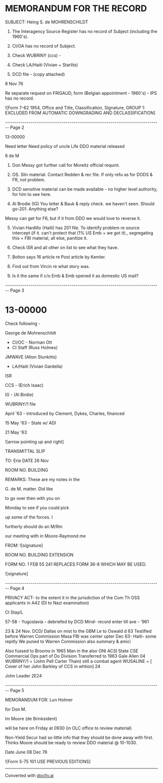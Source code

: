 # MEMORANDUM FOR THE RECORD

SUBJECT: Heing S. de MOHRENSCHILDT

1. The Interagency Source Register has no record of Subject (including the 1960's).

2. CI/OA has no record of Subject.

3. Check WUBRINY (ccs) -

4. Check LA/Haiti (Vivian + Starlits)

5. DCD file - (copy attached)

8 Nov 76

Re separate request on FRIGAUD, form (Belgian appointment - 1960's) - IPS has no record.

![Form 7-62 1954, Office and Title, Classification, Signature, GROUP 1: EXCLUDED FROM AUTOMATIC DOWNGRADING AND DECLASSIFICATION]


-------------------------------------------------------------------------------- Page 2

13-00000

Need letter
Need policy of uncle
Life DDO material released

6 de M

1. Don Messy got further call for Moreitz
   official requint.

2. OS. Slin material. Contact Redden & rec file. If only refu as for DODS & FR, not problem.

3. DCD sensitive material can be made available - no higher level authority, for him to see here.

4. Al Brodie (IG) You letter & Bauk & reply check. we haven't seen. Should go-201. Anything else?

Messy can get for F6, but if it from DDO we would love to reverse it.

5. Vivian Hardillo (Haiti) has 201 file. To identify problem re source intercept (if it. can't protect that
   (1% US Emb + we got it)., segregating this + FBI material, all else, panitize it.

6. Check ISR and all other on list to see what they have.

7. Bolton says 16 article re Post article by Kemler.

8. Find out from Vircin re what story was.

9. Is it the same if c/o Emb & Emb opened it as domestic US mail?


-------------------------------------------------------------------------------- Page 3

# 13-00000

Check following -

George de Mohrenschildt

- CI/OC - Norman Ott
- CI Staff (Russ Holmes)

JMWAVE (Alton Stunkitts)

- LA/Haiti (Vivian Gardella)

ISR

CCS - (Erich Isaac)

IG - (Al Birdie)

WUBRINY/1 file

April '63 - introduced by Clement, Dykes, Charles, financed

15 May '63 - State w/ ADI

21 May '63

![arrow pointing up and right]


TRANSMITTAL SLIP

TO: Erie DATE 26 Nov

ROOM NO. BUILDING

REMARKS: These are my notes in the

G. de M. matter. Did like

to go over then with you on

Monday to see if you could pick

up some of the forces. I

furtherly should do an M/Rm

our meeting with in Moore-Raymond me

FROM: ![signature]

ROOM NO. BUILDING EXTENSION

FORM NO. 1 FEB 55 241 REPLACES FORM 36-8 WHICH MAY BE USED.

![signature]


-------------------------------------------------------------------------------- Page 4

PRIVACY ACT- to the extent it in the jurisdiction of the Com Th
OSS applicants in A42 (DI to Nazi examination)

CI Stay/L

57-58 - Yugoslavia - debriefed by DCD
Mind- record enter till ave - ‘961

23 & 24 Nov. DCD/ Dallas on mist to the GBM Le to Oswald d
63
Testified before Warren Commission
Masa FBI was center upter
Dec 63- Haiti- some repitly
We puned to Warren Commission
also summary & amici

Also fussed to Brooms in 1965
Man in the
also ONI
ACSI
State
CSE
Commercial Ops part of Do Division
Transferred to 1963
Gale Allen
04
WUBRINY/1 = (John Pell Carter Thain)
still a combat agent
WUSALINE = [ Cover of her John Barkley of CCS
in whtion]
24

John Leader
2E24


-------------------------------------------------------------------------------- Page 5

MEMORANDUM FOR: Lun Holmer

for Don M.

Im Moore (de Brinksident)

will be here on Friday at 0930 (in OLC office to review material)

Non-Yield Secur had so little info that they should be done away with first. Thinks Moore should be ready to review DDO material @ 10-1030.

Date June 08 Dec 76

![Form 5-75 101 USE PREVIOUS EDITIONS]


---
Converted with [doctly.ai](https://doctly.ai)